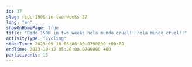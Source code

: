 ```yaml
---
id: 37
slug: ride-150k-in-two-weeks-37
lang: "en"
showOnHomePage: true
title: "Ride 150K in two weeks hola mundo cruel!! hola mundo cruel!!"
activityType: "Cycling"
startTime: 2023-09-10 05:00:00.0790000 +00:00
endTime: 2023-10-12 05:20:00.0790000 +00
participants: 15
---
```

